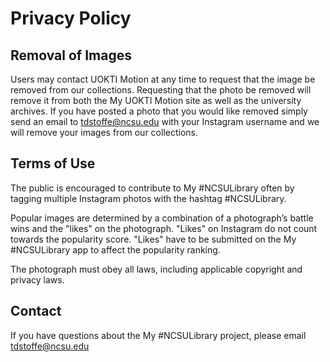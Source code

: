 # Privacy Policy

## Removal of Images
Users may contact UOKTI Motion at any time to request that the image be removed from our collections. Requesting that the photo be removed will remove it from both the My UOKTI Motion site as well as the university archives. If you have posted a photo that you would like removed simply send an email to tdstoffe@ncsu.edu with your Instagram username and we will remove your images from our collections.

## Terms of Use
The public is encouraged to contribute to My #NCSULibrary often by tagging multiple Instagram photos with the hashtag #NCSULibrary.

Popular images are determined by a combination of a photograph’s battle wins and the "likes" on the photograph. "Likes" on Instagram do not count towards the popularity score. "Likes" have to be submitted on the My #NCSULibrary app to affect the popularity ranking.

The photograph must obey all laws, including applicable copyright and privacy laws.

## Contact
If you have questions about the My #NCSULibrary project, please email tdstoffe@ncsu.edu
